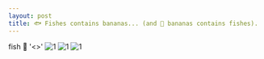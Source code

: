 ```yaml
---
layout: post
title: 🐟 Fishes contains bananas... (and 🍌 bananas contains fishes).
---
```

fish 🐠 '<>'
![1](https://render.fineartamerica.com/images/rendered/default/poster/8/10/break/images-medium-5/a-perfect-day-for-bananafish-lionel-f-stevenson.jpg) ![1](https://www.artdocentprogram.com/wp-content/uploads/2017/04/HikaruCho-Banana-Fish-1024x518.jpg) ![1](https://banner2.kisspng.com/20180217/hje/kisspng-banana-leaf-fish-banana-fish-5a88e40f3f4ae8.8215350315189207192593.jpg)

<br><br>

